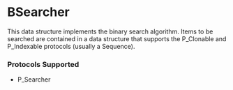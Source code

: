 # BSearcher

This data structure implements the binary search algorithm. Items to be searched are contained in a data structure that supports the P_Clonable and P_Indexable protocols (usually a Sequence). 

### Protocols Supported

- P_Searcher
